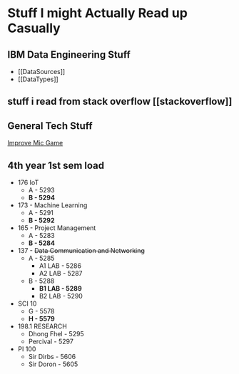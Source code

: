 # Stuff I might Actually Read up Casually

## IBM Data Engineering Stuff
- [[DataSources]]
- [[DataTypes]]

## stuff i read from stack overflow [[stackoverflow]]

## General Tech Stuff
[Improve Mic Game](https://www.youtube.com/watch?v=erSzDz9Mmvg)

## 4th year 1st sem load
- 176 IoT
	- A - 5293
	- **B - 5294**
- 173 - Machine Learning
	- A - 5291
	- **B - 5292**
- 165 - Project Management
	- A - 5283
	- **B - 5284**
- 137 - ~~Data Communication and Networking~~
	- A - 5285
		- A1 LAB - 5286
		- A2 LAB - 5287
	- B - 5288
		- **B1 LAB - 5289**
		- B2 LAB - 5290
- SCI 10
	- G - 5578
	- **H - 5579**
- 198.1 RESEARCH
	- Dhong Fhel - 5295
	- Percival       - 5297
- PI 100
	- Sir Dirbs - 5606
	- Sir Doron - 5605
  